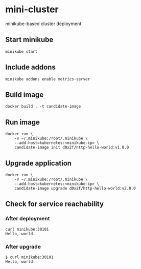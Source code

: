 # mini-cluster
minikube-based cluster deployment

## Start minikube
```console
minikube start
```

## Include addons
```console
minikube addons enable metrics-server
```

## Build image
```console
docker build . -t candidate-image
```

## Run image
```console
docker run \
    -v ~/.minikube:/root/.minikube \
    --add-host=kubernetes:<minikube-ip> \
    candidate-image init d0x2f/http-hello-world:v1.0.0
```

## Upgrade application
```console
docker run \
    -v ~/.minikube:/root/.minikube \
    --add-host=kubernetes:<minikube-ip> \
    candidate-image upgrade d0x2f/http-hello-world:v2.0.0
```

## Check for service reachability
### After deployment
```console
curl minikube:30101
Hello, world.
```
### After upgrade
```console
$ curl minikube:30101
Hello, world!
```
